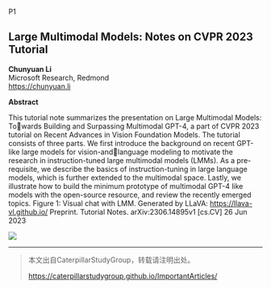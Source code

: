 
P1   
## Large Multimodal Models: Notes on CVPR 2023 Tutorial

**Chunyuan Li**   
Microsoft Research, Redmond    
<https://chunyuan.li>   

**Abstract**   

This tutorial note summarizes the presentation on Large Multimodal Models: To￾wards Building and Surpassing Multimodal GPT-4, a part of CVPR 2023 tutorial on
Recent Advances in Vision Foundation Models. The tutorial consists of three parts.
We first introduce the background on recent GPT-like large models for vision-and￾language modeling to motivate the research in instruction-tuned large multimodal
models (LMMs). As a pre-requisite, we describe the basics of instruction-tuning in
large language models, which is further extended to the multimodal space. Lastly,
we illustrate how to build the minimum prototype of multimodal GPT-4 like models
with the open-source resource, and review the recently emerged topics.
Figure 1: Visual chat with LMM. Generated by LLaVA: https://llava-vl.github.io/
Preprint. Tutorial Notes.
arXiv:2306.14895v1 [cs.CV] 26 Jun 2023





![](../assets/N-74.png)  


---------------------------------------
> 本文出自CaterpillarStudyGroup，转载请注明出处。
>
> https://caterpillarstudygroup.github.io/ImportantArticles/